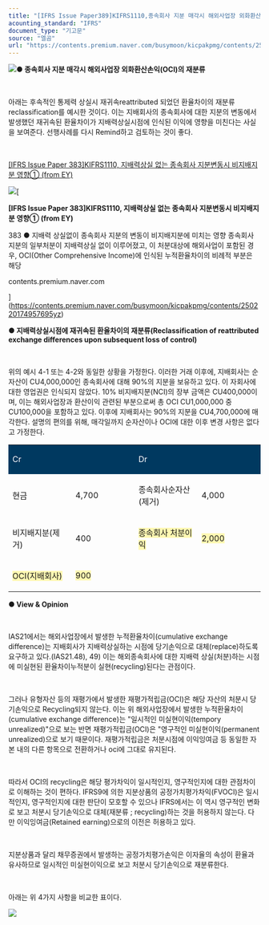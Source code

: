 ```yaml
---
title: "[IFRS Issue Paper389]KIFRS1110,종속회사 지분 매각시 해외사업장 외화환산손익(OCI)의 재분류(from EY International Gaap)"
acounting_standard: "IFRS"
document_type: "기고문"
source: "엘곰"
url: "https://contents.premium.naver.com/busymoon/kicpakpmg/contents/250221113715610or"
---
```

![](https://n2.news.naver.com/l.gif?type=content)**● 종속회사 지분 매각시 해외사업장 외화환산손익(OCI)의 재분류**

​

아래는 후속적인 통제력 상실시 재귀속reattributed 되었던 환율차이의 재분류reclassification를 예시한 것이다. 이는 지배회사의 종속회사에 대한 지분의 변동에서 발생했던 재귀속된 환율차이가 지배력상실시점에 인식된 이익에 영향을 미친다는 사실을 보여준다. 선행사례를 다시 Remind하고 검토하는 것이 좋다.

​

[\[IFRS Issue Paper 383\]KIFRS1110, 지배력상실 없는 종속회사 지분변동시 비지배지분 영향① (from EY)](https://contents.premium.naver.com/busymoon/kicpakpmg/contents/250220174957695yz)

[![](https://dthumb-phinf.pstatic.net/?src=%22https%3A%2F%2Fscs-phinf.pstatic.net%2FMjAyNTAyMjBfMjY2%2FMDAxNzQwMDQxMzIwNzc4.GSwuwLM4gK05qFH36doFDlhfJwFvQnAvlDXB_iOXaSMg.sHen4HhHue8tCwvLr4r2XVfeqZ4O86v4JPDMrHQuQrQg.JPEG%2F20250214_192228.jpg%3Ftype%3Dw800%22&type=ff500_300)](https://contents.premium.naver.com/busymoon/kicpakpmg/contents/250220174957695yz)[

**\[IFRS Issue Paper 383\]KIFRS1110, 지배력상실 없는 종속회사 지분변동시 비지배지분 영향① (from EY)**

383 ● 지배력 상실없이 종속회사 지분의 변동이 비지배지분에 미치는 영향 종속회사 지분의 일부처분이 지배력상실 없이 이루어졌고, 이 처분대상에 해외사업이 포함된 경우, OCI(Other Comprehensive Income)에 인식된 누적환율차이의 비례적 부분은 해당

contents.premium.naver.com

](https://contents.premium.naver.com/busymoon/kicpakpmg/contents/250220174957695yz)

**● 지배력상실시점에 재귀속된 환율차이의 재분류(Reclassification of reattributed exchange differences upon subsequent loss of control)**

**​**

위의 예시 4-1 또는 4-2와 동일한 상황을 가정한다. 이러한 거래 이후에, 지배회사는 순자산이 CU4,000,000인 종속회사에 대해 90%의 지분을 보유하고 있다. 이 자회사에 대한 영업권은 인식되지 않았다. 10% 비지배지분(NCI)의 장부 금액은 CU400,000이며, 이는 해외사업장과 환산이익 관련된 부분으로써 총 OCI CU1,000,000 중 CU100,000을 포함하고 있다. 이후에 지배회사는 90%의 지분을 CU4,700,000에 매각한다. 설명의 편의를 위해, 매각일까지 순자산이나 OCI에 대한 이후 변경 사항은 없다고 가정한다.

<table style=""><tbody><tr><td colspan="2" rowspan="1" style="width: 50.0%; height: 43.0px;  background-color: #003960;"><div><p style=""><span style="color:#ffffff;">Cr</span></p></div></td><td colspan="2" rowspan="1" style="width: 50.0%; height: 43.0px;  background-color: #003960;"><div><p style=""><span style="color:#ffffff;">Dr</span></p></div></td></tr><tr><td colspan="1" rowspan="1" style="width: 25.0%; height: 43.0px;  "><div><p style=""><span style="">현금</span></p></div></td><td colspan="1" rowspan="1" style="width: 25.0%; height: 43.0px;  "><div><p style=""><span style="">4,700</span></p></div></td><td colspan="1" rowspan="1" style="width: 25.0%; height: 43.0px;  "><div><p style=""><span style="">종속회사순자산(제거)</span></p></div></td><td colspan="1" rowspan="1" style="width: 25.0%; height: 43.0px;  "><div><p style=""><span style="">4,000</span></p></div></td></tr><tr><td colspan="1" rowspan="1" style="width: 25.0%; height: 21.5px;  "><div><p style=""><span style="">비지배지분(제거)</span></p></div></td><td colspan="1" rowspan="1" style="width: 25.0%; height: 21.5px;  "><div><p style=""><span style="">400</span></p></div></td><td colspan="1" rowspan="1" style="width: 25.0%; height: 21.5px;  "><div><p style=""><span style="background-color:#fff8b2;">종속회사 처분이익</span></p></div></td><td colspan="1" rowspan="1" style="width: 25.0%; height: 21.5px;  "><div><p style=""><span style="background-color:#fff8b2;">2,000</span></p></div></td></tr><tr><td colspan="1" rowspan="1" style="width: 25.0%; height: 21.5px;  "><div><p style=""><span style="background-color:#fff8b2;">OCI(지배회사)</span></p></div></td><td colspan="1" rowspan="1" style="width: 25.0%; height: 21.5px;  "><div><p style=""><span style="background-color:#fff8b2;">900</span></p></div></td><td colspan="1" rowspan="1" style="width: 25.0%; height: 21.5px;  "></td><td colspan="1" rowspan="1" style="width: 25.0%; height: 21.5px;  "><div><p style=""><span style="">​</span></p></div></td></tr></tbody></table>

**● View & Opinion**

**​**

IAS21에서는 해외사업장에서 발생한 누적환율차이(cumulative exchange difference)는 지배회사가 지배력상실하는 시점에 당기손익으로 대체(replace)하도록 요구하고 있다.(IAS21.48), 49) 이는 해외종속회사에 대한 지배력 상실(처분)하는 시점에 미실현된 환율차이누적분이 실현(recycling)된다는 관점이다.

​

그러나 유형자산 등의 재평가에서 발생한 재평가적립금(OCI)은 해당 자산의 처분시 당기손익으로 Recycling되지 않는다. 이는 위 해외사업장에서 발생한 누적환율차이(cumulative exchange difference)는 "일시적인 미실현이익(tempory unrealized)"으로 보는 반면 재평가적립금(OCI)은 "영구적인 미실현이익(permanent unrealized)으로 보기 때문이다. 재평가적립금은 처분시점에 이익잉여금 등 동일한 자본 내의 다른 항목으로 전환하거나 oci에 그대로 유지된다.

​

따라서 OCI의 recycling은 해당 평가차익이 일시적인지, 영구적인지에 대한 관점차이로 이해하는 것이 편하다. IFRS9에 의한 지분상품의 공정가치평가차익(FVOCI)은 일시적인지, 영구적인지에 대한 판단이 모호할 수 있으나 IFRS에서는 이 역시 영구적인 변화로 보고 처분시 당기손익으로 대체(재분류 ; recycling)하는 것을 허용하지 않는다. 다만 이익잉여금(Retained earning)으로의 이전은 허용하고 있다.

​

지분상품과 달리 채무증권에서 발생하는 공정가치평가손익은 이자율의 속성이 환율과 유사하므로 일시적인 미실현이익으로 보고 처분시 당기손익으로 재분류한다.

​

아래는 위 4가지 사항을 비교한 표이다.

![](https://scs-phinf.pstatic.net/MjAyNTAyMjFfMjg4/MDAxNzQwMTA1NDgwNjY3.Mwq_urLCEHKA8v7NeEobjyQyZe9dB_AHUW4yRniXeVYg.SSEL0QU6C2Ho6Qa4_eY8p6aLhrP8aUoDzYRUo9BAfoQg.PNG/image.png?type=w800)

​